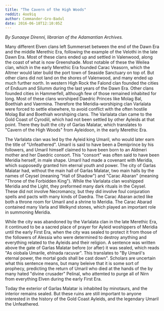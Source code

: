 ```yaml
---
title: "The Cavern of the High Woods"
reddit: 4oo9iq
author: Commander-Gro-Badul
date: 2016-06-18T12:10:05Z
---
```


*By Sunaaye Direnni, librarian of the Adamantian Archives.*

Many different Elven clans left Summerset between the end of the Dawn Era and the middle Merethic Era, following the example of the Velothi in the late Dawn Era. Most of these clans ended up and settled in Valenwood, along the coast of what is now Greenshade. Most notable of these the Weilea clan, which in the early Merethic Era founded Carac Veasorn, which the Altmer would later build the port town of Seaside Sanctuary on top of. But other clans did not land on the shores of Valenwood, and many ended up much further north. In western High Rock the Falond clan founded the cities of Enduum and Silumm during the last years of the Dawn Era. Other clans founded cities in Hammerfell, although few of those remained inhabited for long. Most of these clans worshiped Daedric Princes like Molag Bal, Boethiah and Vaermina. Therefore the Meridia-worshiping clan Varlalata were forced to settle elsewhere, to avoid conflict with the often hostile Molag Bal and Boethiah worshiping clans. The Varlalata clan came to the Gold Coast of Cyrodiil, which had not been settled by other Ayleids at that point. There they built the city of Garlas Malatar, which translates to "Cavern of the High Woods" from Ayleidoon, in the early Merethic Era.

The Varlalata clan was led by the Ayleid king Umaril, who would later earn the title of "Unfeathered". Umaril is said to have been a Demiprince by his followers, and Umaril himself claimed to have been born to an Aldmeri mother and her Daedric consort. This "consort" was often said to have been Meridia herself, in male shape. Umaril had made a covenant with Meridia, which supposedly granted him eternal youth and power. The city of Garlas Malatar had, without the main hall of Garlas Malatar, two main halls by the names of Ceysel (meaning "Hall of Shadow") and "Carac Abaran" (meaning "Throne of the Forbidden King"). While the Varlalata clan woshipped Meridia and the Light, they preformed many dark rituals in the Ceysel. These did not involve Necromancy, but they did involve foul conjuration spells and pacts with many kinds of Daedra. The Carac Abaran acted like both a throne room for Umaril and a shrine to Meridia. The Carac Abarad contained many Varla and Welkynd stones, which played an important role in summoning Meridia.

While the city was abandoned by the Varlalata clan in the late Merethic Era, it continued to be a sacred place of prayer for Ayleid woshippers of Meridia until the early First Era, when the city was sealed to protect it from those of the followers of Alessia who were determined to destroy anything and everything related to the Ayleids and their religion. A sentence was written above the gate of Garlas Malatar before (or after) it was sealed, which reads "As oiobala Umarile, ehlnada racuvar". This translates to "By Umaril's eternal power, the mortal gods shall be cast down". Scholars are uncertain what this sentence means, but many beleive that it is some sort of prophecy, predicting the return of Umaril who died at the hands of the by many hated "divine crusader" Pelinal, who attemted to purge all of Nirn from everything Elven during the early First Era.

Today the exterior of Garlas Malatar is inhabited by minotaurs, and the interior remains sealed. But these ruins are still important to anyone interested in the history of the Gold Coast Ayleids, and the legendary Umaril the Unfeathered.
